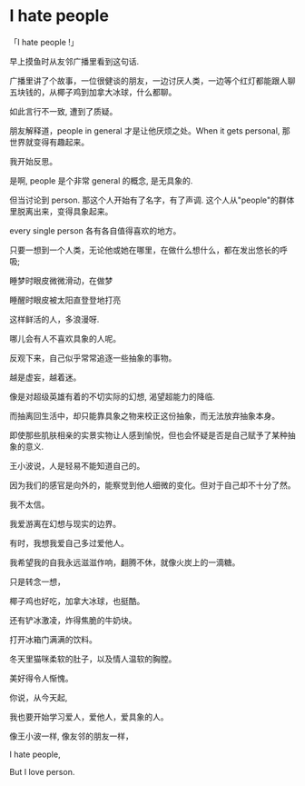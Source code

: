 # I hate people

「I hate people !」

早上摸鱼时从友邻广播里看到这句话.

广播里讲了个故事，一位很健谈的朋友，一边讨厌人类，一边等个红灯都能跟人聊五块钱的，从椰子鸡到加拿大冰球，什么都聊。

如此言行不一致, 遭到了质疑。

朋友解释道，people in general 才是让他厌烦之处。When it gets personal, 那世界就变得有趣起来。



我开始反思。

是啊, people 是个非常 general 的概念, 是无具象的.

但当讨论到 person. 那这个人开始有了名字，有了声调. 这个人从"people"的群体里脱离出来，变得具象起来。

every single person 各有各自值得喜欢的地方。

只要一想到一个人类，无论他或她在哪里，在做什么想什么，都在发出悠长的呼吸;

睡梦时眼皮微微滑动，在做梦

睡醒时眼皮被太阳直登登地打亮

这样鲜活的人，多浪漫呀.

哪儿会有人不喜欢具象的人呢。



反观下来，自己似乎常常追逐一些抽象的事物。

越是虚妄，越着迷。

像是对超级英雄有着的不切实际的幻想, 渴望超能力的降临.

而抽离回生活中，却只能靠具象之物来校正这份抽象，而无法放弃抽象本身。

即使那些肌肤相亲的实景实物让人感到愉悦，但也会怀疑是否是自己赋予了某种抽象的意义.



王小波说，人是轻易不能知道自己的。

因为我们的感官是向外的，能察觉到他人细微的变化。但对于自己却不十分了然。

我不太信。

我爱游离在幻想与现实的边界。

有时，我想我爱自己多过爱他人。

我希望我的自我永远滋滋作响，翻腾不休，就像火炭上的一滴糖。



只是转念一想，

椰子鸡也好吃，加拿大冰球，也挺酷。

还有铲冰激凌，炸得焦脆的牛奶块。

打开冰箱门满满的饮料。

冬天里猫咪柔软的肚子，以及情人温软的胸膛。

美好得令人惭愧。



你说，从今天起,

我也要开始学习爱人，爱他人，爱具象的人。

像王小波一样, 像友邻的朋友一样，

I hate people,

But I love person.


